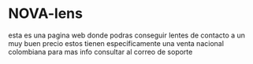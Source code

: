 # NOVA-lens
esta es una pagina web donde podras conseguir lentes de contacto a un muy buen precio estos tienen específicamente una venta nacional colombiana para mas info consultar al correo de soporte
